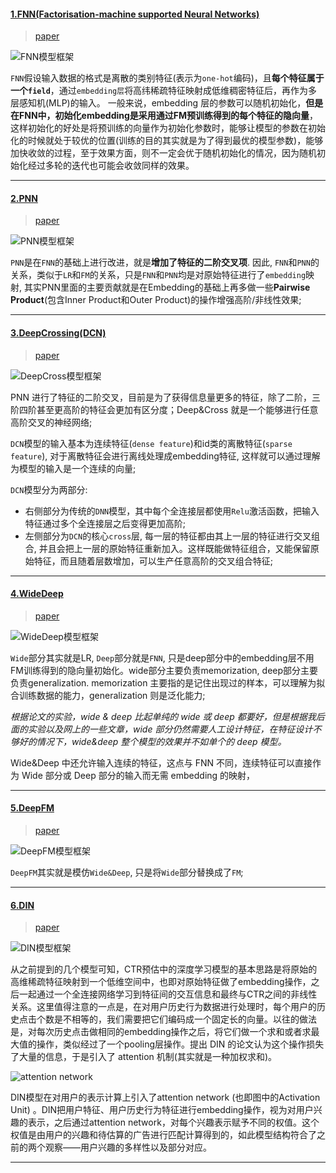 #### [1.FNN(Factorisation-machine supported Neural Networks)]()

> [paper](https://arxiv.org/pdf/1601.02376.pdf)

![FNN模型框架](https://github.com/Fisher87/ai_explore/blob/master/src/FNN.png)

`FNN`假设输入数据的格式是离散的类别特征(表示为`one-hot`编码)，且**每个特征属于一个`field`**，通过`embedding层`将高纬稀疏特征映射成低维稠密特征后，再作为多层感知机(MLP)的输入。
一般来说，embedding 层的参数可以随机初始化，**但是在FNN中，初始化embedding是采用通过FM预训练得到的每个特征的隐向量**，这样初始化的好处是将预训练的向量作为初始化参数时，能够让模型的参数在初始化的时候就处于较优的位置(训练的目的其实就是为了得到最优的模型参数)，能够加快收敛的过程，至于效果方面，则不一定会优于随机初始化的情况，因为随机初始化经过多轮的迭代也可能会收敛同样的效果。

------

#### [2.PNN]()

> [paper](https://arxiv.org/pdf/1611.00144.pdf)

![PNN模型框架](https://github.com/Fisher87/ai_explore/blob/master/src/PNN.png)

`PNN`是在`FNN`的基础上进行改进，就是**增加了特征的二阶交叉项**. 因此, `FNN`和`PNN`的关系，类似于`LR`和`FM`的关系，只是`FNN`和`PNN`均是对原始特征进行了`embedding`映射, 其实PNN里面的主要贡献就是在Embedding的基础上再多做一些**Pairwise Product**(包含Inner Product和Outer Product)的操作增强高阶/非线性效果;

------

#### [3.DeepCrossing(DCN)]()
> [paper](https://arxiv.org/pdf/1708.05123.pdf)  

![DeepCross模型框架](https://github.com/Fisher87/ai_explore/blob/master/src/DeepCross.png)

PNN 进行了特征的二阶交叉，目前是为了获得信息量更多的特征，除了二阶，三阶四阶甚至更高阶的特征会更加有区分度；Deep&Cross 就是一个能够进行任意高阶交叉的神经网络;

`DCN`模型的输入基本为连续特征(`dense feature`)和id类的离散特征(`sparse feature`), 对于离散特征会进行离线处理成embedding特征, 这样就可以通过理解为模型的输入是一个连续的向量;

`DCN`模型分为两部分:
+ 右侧部分为传统的`DNN`模型，其中每个全连接层都使用`Relu`激活函数，把输入特征通过多个全连接层之后变得更加高阶;
+ 左侧部分为`DCN`的核心`cross`层, 每一层的特征都由其上一层的特征进行交叉组合, 并且会把上一层的原始特征重新加入。这样既能做特征组合，又能保留原始特征，而且随着层数增加，可以生产任意高阶的交叉组合特征;

------


#### [4.WideDeep]()
> [paper](https://arxiv.org/pdf/1606.07792.pdf) 

![WideDeep模型框架](https://github.com/Fisher87/ai_explore/blob/master/src/WideDeep.png)

`Wide`部分其实就是LR, `Deep`部分就是`FNN`, 只是deep部分中的embedding层不用FM训练得到的隐向量初始化。wide部分主要负责memorization, deep部分主要负责generalization. memorization 主要指的是记住出现过的样本，可以理解为拟合训练数据的能力，generalization 则是泛化能力;

*根据论文的实验，wide & deep 比起单纯的 wide 或 deep 都要好，但是根据我后面的实验以及网上的一些文章，wide 部分仍然需要人工设计特征，在特征设计不够好的情况下，wide&deep 整个模型的效果并不如单个的 deep 模型。*

Wide&Deep 中还允许输入连续的特征，这点与 FNN 不同，连续特征可以直接作为 Wide 部分或 Deep 部分的输入而无需 embedding 的映射，

------

#### [5.DeepFM]()
> [paper](https://arxiv.org/pdf/1703.04247.pdf)

![DeepFM模型框架](https://github.com/Fisher87/ai_explore/blob/master/src/DeepFM.png)

`DeepFM`其实就是模仿`Wide&Deep`, 只是将`Wide`部分替换成了`FM`;

------

#### [6.DIN]()
> [paper](https://arxiv.org/pdf/1706.06978.pdf)

![DIN模型框架](https://github.com/Fisher87/ai_explore/blob/master/src/DIN.png)

从之前提到的几个模型可知，CTR预估中的深度学习模型的基本思路是将原始的高维稀疏特征映射到一个低维空间中，也即对原始特征做了embedding操作，之后一起通过一个全连接网络学习到特征间的交互信息和最终与CTR之间的非线性关系。这里值得注意的一点是，在对用户历史行为数据进行处理时，每个用户的历史点击个数是不相等的，我们需要把它们编码成一个固定长的向量。以往的做法是，对每次历史点击做相同的embedding操作之后，将它们做一个求和或者求最大值的操作，类似经过了一个pooling层操作。提出 DIN 的论文认为这个操作损失了大量的信息，于是引入了 attention 机制(其实就是一种加权求和)。

![attention network](https://github.com/Fisher87/ai_explore/blob/master/src/Attunit.png)

DIN模型在对用户的表示计算上引入了attention network (也即图中的Activation Unit) 。DIN把用户特征、用户历史行为特征进行embedding操作，视为对用户兴趣的表示，之后通过attention network，对每个兴趣表示赋予不同的权值。这个权值是由用户的兴趣和待估算的广告进行匹配计算得到的，如此模型结构符合了之前的两个观察——用户兴趣的多样性以及部分对应。

------

